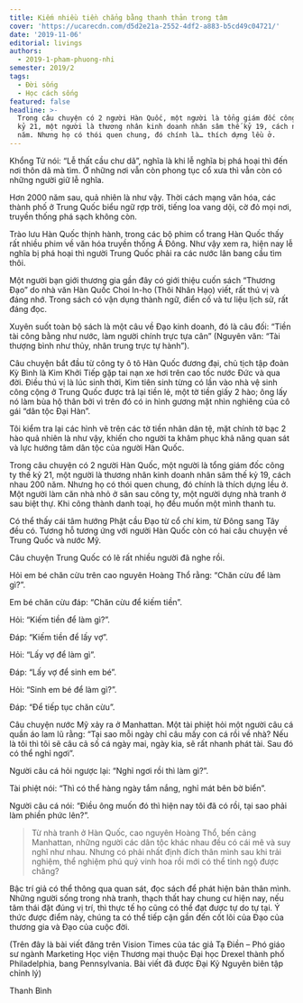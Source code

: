 ```yaml
---
title: Kiếm nhiều tiền chẳng bằng thanh thản trong tâm
cover: 'https://ucarecdn.com/d5d2e21a-2552-4df2-a883-b5cd49c04721/'
date: '2019-11-06'
editorial: livings
authors:
  - 2019-1-pham-phuong-nhi
semester: 2019/2
tags:
  - Đời sống
  - Học cách sống
featured: false
headline: >-
  Trong câu chuyện có 2 người Hàn Quốc, một người là tổng giám đốc công ty thế
  kỷ 21, một người là thương nhân kinh doanh nhân sâm thế kỷ 19, cách nhau 200
  năm. Nhưng họ có thói quen chung, đó chính là… thích dựng lều ở.
---
```

Khổng Tử nói: “Lễ thất cầu chư dã”, nghĩa là khi lễ nghĩa bị phá hoại thì đến nơi thôn dã mà tìm. Ở những nơi vẫn còn phong tục cổ xưa thì vẫn còn có những người giữ lễ nghĩa. 



Hơn 2000 năm sau, quả nhiên là như vậy. Thời cách mạng văn hóa, các thành phố ở Trung Quốc biểu ngữ rợp trời, tiếng loa vang dội, cờ đỏ mọi nơi, truyền thống phá sạch không còn. 



Trào lưu Hàn Quốc thịnh hành, trong các bộ phim cổ trang Hàn Quốc thấy rất nhiều phim về văn hóa truyền thống Á Đông. Như vậy xem ra, hiện nay lễ nghĩa bị phá hoại thì người Trung Quốc phải ra các nước lân bang cầu tìm thôi.



Một người bạn giới thương gia gần đây có giới thiệu cuốn sách “Thương Đạo” do nhà văn Hàn Quốc Choi In-ho (Thôi Nhân Hạo) viết, rất thú vị và đáng nhớ. Trong sách có vận dụng thành ngữ, điển cố và tư liệu lịch sử, rất đáng đọc. 



Xuyên suốt toàn bộ sách là một câu về Đạo kinh doanh, đó là câu đối: “Tiền tài công bằng như nước, làm người chính trực tựa cân” (Nguyên văn: “Tài thượng bình như thủy, nhân trung trực tự hành”).



Câu chuyện bắt đầu từ công ty ô tô Hàn Quốc đương đại, chủ tịch tập đoàn Kỳ Bình là Kim Khởi Tiếp gặp tai nạn xe hơi trên cao tốc nước Đức và qua đời. Điều thú vị là lúc sinh thời, Kim tiên sinh từng có lần vào nhà vệ sinh công cộng ở Trung Quốc được trả lại tiền lẻ, một tờ tiền giấy 2 hào; ông lấy nó làm bùa hộ thân bởi vì trên đó có in hình gương mặt nhìn nghiêng của cô gái “dân tộc Đại Hàn”. 



Tôi kiểm tra lại các hình vẽ trên các tờ tiền nhân dân tệ, mặt chính tờ bạc 2 hào quả nhiên là như vậy, khiến cho người ta khâm phục khả năng quan sát và lực hướng tâm dân tộc của người Hàn Quốc.



Trong câu chuyện có 2 người Hàn Quốc, một người là tổng giám đốc công ty thế kỷ 21, một người là thương nhân kinh doanh nhân sâm thế kỷ 19, cách nhau 200 năm. Nhưng họ có thói quen chung, đó chính là thích dựng lều ở. Một người làm căn nhà nhỏ ở sân sau công ty, một người dựng nhà tranh ở sau biệt thự. Khi công thành danh toại, họ đều muốn một mình thanh tu. 



Có thể thấy cái tâm hướng Phật cầu Đạo từ cổ chí kim, từ Đông sang Tây đều có. Tương hỗ tương ứng với người Hàn Quốc còn có hai câu chuyện về Trung Quốc và nước Mỹ.



Câu chuyện Trung Quốc có lẽ rất nhiều người đã nghe rồi. 



Hỏi em bé chăn cừu trên cao nguyên Hoàng Thổ rằng: “Chăn cừu để làm gì?”.



Em bé chăn cừu đáp: “Chăn cừu để kiếm tiền”.



Hỏi: “Kiếm tiền để làm gì?”.



Đáp: “Kiếm tiền để lấy vợ”.



Hỏi: “Lấy vợ để làm gì”.



Đáp: “Lấy vợ để sinh em bé”.



Hỏi: “Sinh em bé để làm gì?”.



Đáp: “Để tiếp tục chăn cừu”.



Câu chuyện nước Mỹ xảy ra ở Manhattan. Một tài phiệt hỏi một người câu cá quần áo lam lũ rằng: “Tại sao mỗi ngày chỉ câu mấy con cá rồi về nhà? Nếu là tôi thì tôi sẽ câu cả số cá ngày mai, ngày kia, sẽ rất nhanh phát tài. Sau đó có thể nghỉ ngơi”.



Người câu cá hỏi ngược lại: “Nghỉ ngơi rồi thì làm gì?”.



Tài phiệt nói: “Thì có thể hàng ngày tắm nắng, nghỉ mát bên bờ biển”.



Người câu cá nói: “Điều ông muốn đó thì hiện nay tôi đã có rồi, tại sao phải làm phiền phức lên?”.



> Từ nhà tranh ở Hàn Quốc, cao nguyên Hoàng Thổ, bến cảng Manhattan, những người các dân tộc khác nhau đều có cái mê và suy nghĩ như nhau. Nhưng có phải nhất định đích thân mình sau khi trải nghiệm, thể nghiệm phú quý vinh hoa rồi mới có thể tỉnh ngộ được chăng? 



Bậc trí giả có thể thông qua quan sát, đọc sách để phát hiện bản thân mình. Những người sống trong nhà tranh, thạch thất hay chung cư hiện nay, nếu tâm thái đặt đúng vị trí, thì thực tế họ cũng có thể đạt được tự do tự tại. Ý thức được điểm này, chúng ta có thể tiếp cận gần đến cốt lõi của Đạo của thương gia và Đạo của cuộc đời.



(Trên đây là bài viết đăng trên Vision Times của tác giả Tạ Điền – Phó giáo sư ngành Marketing Học viện Thương mại thuộc Đại học Drexel thành phố Philadelphia, bang Pennsylvania. Bài viết đã được Đại Kỷ Nguyên biên tập chỉnh lý)



Thanh Bình
